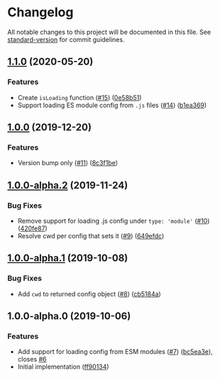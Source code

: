 # Changelog

All notable changes to this project will be documented in this file.
See [standard-version](https://github.com/conventional-changelog/standard-version) for commit
guidelines.

## [1.1.0](https://github.com/istanbuljs/load-nyc-config/compare/v1.0.0...v1.1.0) (2020-05-20)

### Features

* Create `isLoading`
  function ([#15](https://github.com/istanbuljs/load-nyc-config/issues/15)) ([0e58b51](https://github.com/istanbuljs/load-nyc-config/commit/0e58b516f663af7ed710ba27f2090fc28bc3fdb1))
* Support loading ES module config from `.js`
  files ([#14](https://github.com/istanbuljs/load-nyc-config/issues/14)) ([b1ea369](https://github.com/istanbuljs/load-nyc-config/commit/b1ea369f1e5162133b7057c5e3fefb8085671ab3))

## [1.0.0](https://github.com/istanbuljs/load-nyc-config/compare/v1.0.0-alpha.2...v1.0.0) (2019-12-20)

### Features

* Version bump
  only ([#11](https://github.com/istanbuljs/load-nyc-config/issues/11)) ([8c3f1be](https://github.com/istanbuljs/load-nyc-config/commit/8c3f1be8d4d30161088a79878c02210db4c2fbfb))

## [1.0.0-alpha.2](https://github.com/istanbuljs/load-nyc-config/compare/v1.0.0-alpha.1...v1.0.0-alpha.2) (2019-11-24)

### Bug Fixes

* Remove support for loading .js config under
  `type: 'module'` ([#10](https://github.com/istanbuljs/load-nyc-config/issues/10)) ([420fe87](https://github.com/istanbuljs/load-nyc-config/commit/420fe87da7dde3e9d98ef07f0a8a03d2b4d1dcb1))
* Resolve cwd per config that sets
  it ([#9](https://github.com/istanbuljs/load-nyc-config/issues/9)) ([649efdc](https://github.com/istanbuljs/load-nyc-config/commit/649efdcda405c476764eebcf15af5da542fb21e1))

## [1.0.0-alpha.1](https://github.com/istanbuljs/load-nyc-config/compare/v1.0.0-alpha.0...v1.0.0-alpha.1) (2019-10-08)

### Bug Fixes

* Add `cwd` to returned config
  object ([#8](https://github.com/istanbuljs/load-nyc-config/issues/8)) ([cb5184a](https://github.com/istanbuljs/load-nyc-config/commit/cb5184a))

## 1.0.0-alpha.0 (2019-10-06)

### Features

* Add support for loading config from ESM
  modules ([#7](https://github.com/istanbuljs/load-nyc-config/issues/7)) ([bc5ea3e](https://github.com/istanbuljs/load-nyc-config/commit/bc5ea3e)),
  closes [#6](https://github.com/istanbuljs/load-nyc-config/issues/6)
* Initial implementation ([ff90134](https://github.com/istanbuljs/load-nyc-config/commit/ff90134))
